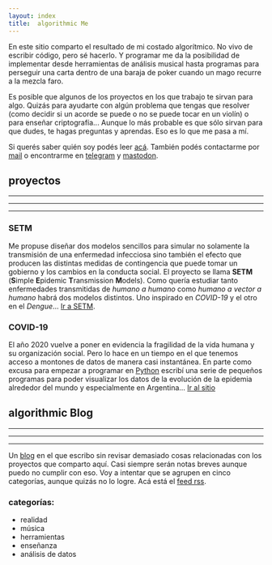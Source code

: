 ```yaml
---
layout: index
title:  algorithmic Me
---
```


En este sitio comparto el resultado de mi costado algorítmico. No vivo de escribir código, pero sé hacerlo.
Y programar me da la posibilidad de implementar desde herramientas de análisis musical hasta programas para
perseguir una carta dentro de una baraja de poker cuando un mago recurre a la mezcla faro.


Es posible que algunos de los proyectos en los que trabajo te sirvan para algo. Quizás para ayudarte con
algún problema que tengas que resolver (como decidir si un acorde se puede o no se puede tocar en un violín)
o para enseñar criptografía... Aunque lo más probable es que sólo sirvan para que dudes, te hagas preguntas y
aprendas. Eso es lo que me pasa a mí.


Si querés saber quién soy podés leer [acá](https://rvalla.github.io/es/aboutme_es/). También podés contactarme
por [mail](mailto:rodrigovalla@protonmail.ch) o encontrarme en [telegram](https://t.me/rvalla) y
<a rel="me" href="https://fosstodon.org/@rvalla">mastodon</a>.

## proyectos

<hr class="red" />
<hr class="yellow" />
<hr class="blue" />
<p></p>

### SETM
Me propuse diseñar dos modelos sencillos para simular no solamente la transmisión de una enfermedad infecciosa
sino también el efecto que producen las distintas medidas de contingencia que puede tomar un gobierno y los
cambios en la conducta social. El proyecto se llama **SETM** (**S**imple **E**pidemic **T**ransmission
**M**odels). Como quería estudiar tanto enfermedades transmitidas de *humano a humano* como *humano a vector
a humano* habrá dos modelos distintos. Uno inspirado en *COVID-19* y el otro en el *Dengue*... 
[Ir a SETM](https://rvalla.github.io/SETM/index_es).  

### COVID-19
El año 2020 vuelve a poner en evidencia la fragilidad de la vida humana y su organización social. Pero lo
hace en un tiempo en el que tenemos acceso a montones de datos de manera casi instantánea. En parte como
excusa para empezar a programar en [Python](https://www.python.org/) escribí una serie de pequeños programas
para poder visualizar los datos de la evolución de la epidemia alrededor del mundo y especialmente en
Argentina... [Ir al sitio](https://rvalla.github.io/es/covid19_es/)


## algorithmic Blog

<hr class="red" />
<hr class="yellow" />
<hr class="blue" />
<p></p>

Un [blog](https://rvalla.github.io/es/blog_es/) en el que escribo sin revisar demasiado cosas relacionadas con los proyectos que comparto aquí. Casi
siempre serán notas breves aunque puedo no cumplir con eso. Voy a intentar que se agrupen en cinco categorías,
aunque quizás no lo logre. Acá está el [feed rss](https://rvalla.github.io/feed_es.xml).

### categorías:

- realidad
- música
- herramientas
- enseñanza
- análisis de datos
